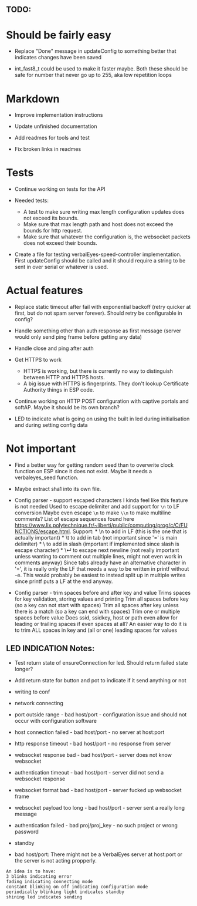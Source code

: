 ## TODO:

# Should be fairly easy
* Replace "Done" message in updateConfig to something better that indicates changes have been saved

* int_fast8_t could be used to make it faster maybe. Both these should be safe for number that never go up to 255, aka low repetition loops



# Markdown
* Improve implementation instructions

* Update unfinished documentation

* Add readmes for tools and test

* Fix broken links in readmes



# Tests
* Continue working on tests for the API

* Needed tests:
	* A test to make sure writing max length configuration updates does not exceed its bounds.
	* Make sure that max length path and host does not exceed the bounds for http request.
	* Make sure that whatever the configuration is, the websocket packets does not exceed their bounds.

* Create a file for testing verbalEyes-speed-controller implementation. First updateConfig should be called and it should require a string to be sent in over serial or whatever is used.



# Actual features
* Replace static timeout after fail with exponential backoff (retry quicker at first, but do not spam server forever). Should retry be configurable in config?

* Handle something other than auth response as first message (server would only send ping frame before getting any data)

* Handle close and ping after auth

* Get HTTPS to work
	* HTTPS is working, but there is currently no way to distinguish between HTTP and HTTPS hosts.
	* A big issue with HTTPS is fingerprints. They don't lookup Certificate Authority things in ESP code.

* Continue working on HTTP POST configuration with captive portals and softAP. Maybe it should be its own branch?

* LED to indicate what is going on using the built in led during initialisation and during setting config data



# Not important
* Find a better way for getting random seed than to overwrite clock function on ESP since it does not exist. Maybe it needs a verbaleyes_seed function.

* Maybe extract sha1 into its own file.







* Config parser - support escaped characters
	I kinda feel like this feature is not needed
	Used to escape delimiter and add support for `\n` to LF conversion
	Maybe even escape `\n` to make `\\n` to make multiline comments?
	List of escape sequences found here https://www.lix.polytechnique.fr/~liberti/public/computing/prog/c/C/FUNCTIONS/escape.html. Support:
	 	* \n to add in LF (this is the one that is actually important)
		* \t to add in tab (not important since '=' is main delimiter)
		* \\ to add in slash (important if implemented since slash is escape character)
		* \↵ to escape next newline (not really important unless wanting to comment out multiple lines, might not even work in comments anyway)
	Since tabs already have an alternative character in '=', it is really only the LF that needs a way to be written in printf without -e. This would probably be easiest to instead split up in multiple writes since printf puts a LF at the end anyway.

* Config parser - trim spaces before and after key and value
	Trims spaces for key validation, storing values and printing
	Trim all spaces before key (so a key can not start with spaces)
	Trim all spaces after key unless there is a match (so a key can end with spaces)
	Trim one or multiple spaces before value
	Does ssid, ssidkey, host or path even allow for leading or trailing spaces if even spaces at all?
	An easier way to do it is to trim ALL spaces in key and (all or one) leading spaces for values



## LED INDICATION Notes:
   * Test return state of ensureConnection for led. Should return failed state longer?
   * Add return state for button and pot to indicate if it send anything or not
   * writing to conf

   * network connecting

   * port outside range			- bad host/port		-	configuration issue and should not occur with configuration software
   * host connection failed		- bad host/port		-	no server at host:port
   * http response timeout		- bad host/port		-	no response from server
   * websocket response bad		- bad host/port		-	server does not know websocket
   * authentication timeout		- bad host/port		-	server did not send a websocket response
   * websocket format bad		- bad host/port		-	server fucked up websocket frame
   * websocket payload too long	- bad host/port		-	server sent a really long message

   * authentication failed		- bad proj/proj_key	-	no such project or wrong password

   * standby

   * bad host/port: There might not be a VerbalEyes server at host:port or the server is not acting propperly.


	An idea is to have:
	3 blinks indicating error
	fading indicating connecting mode
	constant blinking on off indicating configuration mode
	periodically blinking light indicates standby
	shining led indicates sending
